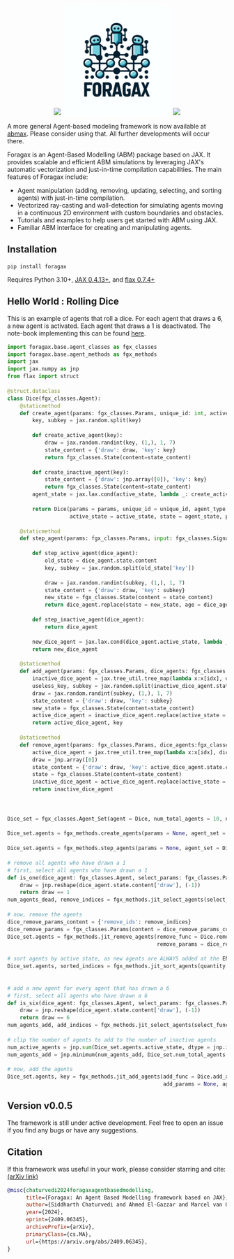 <div align="center">
    <img src="https://github.com/i-m-iron-man/Foragax/blob/main/docs/assets/small_foragaing.gif" width="250"/>
    <img src="https://github.com/i-m-iron-man/Foragax/blob/main/docs/assets/foragax_logo.webp" width="250"/>
    <img src="https://github.com/i-m-iron-man/Foragax/blob/main/docs/assets/sheep_wolf.gif" width="250"/>
</div>

A more general Agent-based modeling framework is now available at [abmax](https://github.com/i-m-iron-man/abmax). Please consider using that. All further developments will occur there.

Foragax is an Agent-Based Modelling (ABM) package based on JAX. It provides scalable and efficient ABM simulations by leveraging JAX's automatic vectorization and just-in-time compilation capabilities. The main features of Foragax include:

 - Agent manipulation (adding, removing, updating, selecting, and sorting agents) with just-in-time compilation.
 - Vectorized ray-casting and wall-detection for simulating agents moving in a continuous 2D environment with custom boundaries and obstacles.
 - Tutorials and examples to help users get started with ABM using JAX.
 - Familiar ABM interface for creating and manipulating agents.

## Installation
```
pip install foragax
```
Requires Python 3.10+, [JAX 0.4.13+](https://jax.readthedocs.io/en/latest/quickstart.html), and [flax 0.7.4+](https://flax.readthedocs.io/en/latest/quick_start.html)

## Hello World : Rolling Dice
This is an example of agents that roll a dice.
For each agent that draws a 6, a new agent is activated.
Each agent that draws a 1 is deactivated.
The note-book implementing this can be found [here](https://github.com/i-m-iron-man/Foragax/blob/main/examples/basic/hello_world/hello_world.ipynb).

```python
import foragax.base.agent_classes as fgx_classes
import foragax.base.agent_methods as fgx_methods
import jax
import jax.numpy as jnp
from flax import struct

@struct.dataclass
class Dice(fgx_classes.Agent):
    @staticmethod
    def create_agent(params: fgx_classes.Params, unique_id: int, active_state: int, agent_type: int, key:jax.random.PRNGKey):
        key, subkey = jax.random.split(key)
        
        def create_active_agent(key):
            draw = jax.random.randint(key, (1,), 1, 7)
            state_content = {'draw': draw, 'key': key}
            return fgx_classes.State(content=state_content)
        
        def create_inactive_agent(key):
            state_content = {'draw': jnp.array([0]), 'key': key}
            return fgx_classes.State(content=state_content)
        agent_state = jax.lax.cond(active_state, lambda _: create_active_agent(subkey), lambda _: create_inactive_agent(subkey), None)
        
        return Dice(params = params, unique_id = unique_id, agent_type = agent_type, 
                    active_state = active_state, state = agent_state, policy = None, age = 0.0)
    
    @staticmethod
    def step_agent(params: fgx_classes.Params, input: fgx_classes.Signal, dice_agent: fgx_classes.Agent):
        
        def step_active_agent(dice_agent):
            old_state = dice_agent.state.content
            key, subkey = jax.random.split(old_state['key'])
            
            draw = jax.random.randint(subkey, (1,), 1, 7)
            state_content = {'draw': draw, 'key': subkey}
            new_state = fgx_classes.State(content = state_content)
            return dice_agent.replace(state = new_state, age = dice_agent.age + 1.0)
        
        def step_inactive_agent(dice_agent):
            return dice_agent
        
        new_dice_agent = jax.lax.cond(dice_agent.active_state, lambda _: step_active_agent(dice_agent), lambda _: step_inactive_agent(dice_agent), None)
        return new_dice_agent
    
    @staticmethod
    def add_agent(params: fgx_classes.Params, dice_agents: fgx_classes.Agent, idx, key: jax.random.PRNGKey):
        inactive_dice_agent = jax.tree_util.tree_map(lambda x:x[idx], dice_agents)
        useless_key, subkey = jax.random.split(inactive_dice_agent.state.content['key'])
        draw = jax.random.randint(subkey, (1,), 1, 7)
        state_content = {'draw': draw, 'key': subkey}
        new_state = fgx_classes.State(content=state_content)
        active_dice_agent = inactive_dice_agent.replace(active_state = True, state = new_state)
        return active_dice_agent, key
    
    @staticmethod
    def remove_agent(params: fgx_classes.Params, dice_agents:fgx_classes.Agent, idx):
        active_dice_agent = jax.tree_util.tree_map(lambda x:x[idx], dice_agents)
        draw = jnp.array([0])
        state_content = {'draw': draw, 'key': active_dice_agent.state.content['key']}
        state = fgx_classes.State(content=state_content)
        inactive_dice_agent = active_dice_agent.replace(active_state = False, state = state)
        return inactive_dice_agent



Dice_set = fgx_classes.Agent_Set(agent = Dice, num_total_agents = 10, num_active_agents = 5, agent_type = 0)

Dice_set.agents = fgx_methods.create_agents(params = None, agent_set = Dice_set, key = jax.random.PRNGKey(0))

Dice_set.agents = fgx_methods.step_agents(params = None, agent_set = Dice_set, input=None)

# remove all agents who have drawn a 1
# first, select all agents who have drawn a 1
def is_one(dice_agent: fgx_classes.Agent, select_params: fgx_classes.Params):
    draw = jnp.reshape(dice_agent.state.content['draw'], (-1))
    return draw == 1
num_agents_dead, remove_indices = fgx_methods.jit_select_agents(select_func = is_one, select_params = None, agents = Dice_set.agents)

# now, remove the agents
dice_remove_params_content = {'remove_ids': remove_indices}
dice_remove_params = fgx_classes.Params(content = dice_remove_params_content)
Dice_set.agents = fgx_methods.jit_remove_agents(remove_func = Dice.remove_agent, num_agents_remove = num_agents_dead, 
                                                remove_params = dice_remove_params, agents = Dice_set.agents)

# sort agents by active state, as new agents are ALWAYS added at the END of the set
Dice_set.agents, sorted_indices = fgx_methods.jit_sort_agents(quantity = Dice_set.agents.active_state, ascend = False, agents = Dice_set.agents)


# add a new agent for every agent that has drawn a 6
# first, select all agents who have drawn a 6
def is_six(dice_agent: fgx_classes.Agent, select_params: fgx_classes.Params):
    draw = jnp.reshape(dice_agent.state.content['draw'], (-1))
    return draw == 6
num_agents_add, add_indices = fgx_methods.jit_select_agents(select_func = is_six, select_params = None, agents = Dice_set.agents)

# clip the number of agents to add to the number of inactive agents
num_active_agents = jnp.sum(Dice_set.agents.active_state, dtype = jnp.int32)
num_agents_add = jnp.minimum(num_agents_add, Dice_set.num_total_agents - num_active_agents)

# now, add the agents
Dice_set.agents, key = fgx_methods.jit_add_agents(add_func = Dice.add_agent, num_agents_add = num_agents_add, 
                                                  add_params = None, agents = Dice_set.agents, key = None)


```
## Version v0.0.5
The framework is still under active development. Feel free to open an issue if you find any bugs or have any suggestions.

## Citation

If this framework was useful in your work, please consider starring and cite: [(arXiv link)](https://www.arxiv.org/abs/2409.06345v2)

```bibtex
@misc{chaturvedi2024foragaxagentbasedmodelling,
      title={Foragax: An Agent Based Modelling framework based on JAX}, 
      author={Siddharth Chaturvedi and Ahmed El-Gazzar and Marcel van Gerven},
      year={2024},
      eprint={2409.06345},
      archivePrefix={arXiv},
      primaryClass={cs.MA},
      url={https://arxiv.org/abs/2409.06345}, 
}
```

